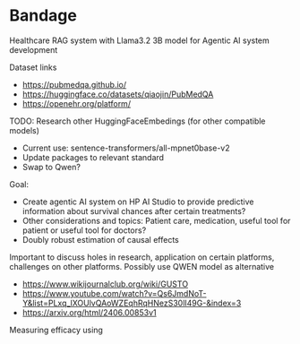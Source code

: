 # Bandage
Healthcare RAG system with Llama3.2 3B model for Agentic AI system development

Dataset links 
- https://pubmedqa.github.io/
- https://huggingface.co/datasets/qiaojin/PubMedQA
- https://openehr.org/platform/

TODO:
Research other HuggingFaceEmbedings (for other compatible models)
- Current use: sentence-transformers/all-mpnet0base-v2
- Update packages to relevant standard
- Swap to Qwen?

Goal: 
- Create agentic AI system on HP AI Studio to provide predictive information about survival chances after certain treatments?
- Other considerations and topics: Patient care, medication, useful tool for patient or useful tool for doctors?
- Doubly robust estimation of causal effects

Important to discuss holes in research, application on certain platforms, challenges on other platforms.
Possibly use QWEN model as alternative


- https://www.wikijournalclub.org/wiki/GUSTO
- https://www.youtube.com/watch?v=Qs6JmdNoT-Y&list=PLxq_lXOUlvQAoWZEqhRqHNezS30lI49G-&index=3
- https://arxiv.org/html/2406.00853v1
  
Measuring efficacy using 

